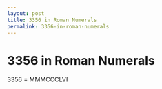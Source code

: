 ```yaml
---
layout: post
title: 3356 in Roman Numerals
permalink: 3356-in-roman-numerals
---
```


# 3356 in Roman Numerals

3356 = MMMCCCLVI
